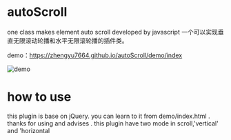# autoScroll
one class makes element auto scroll developed by javascript
一个可以实现垂直无限滚动轮播和水平无限滚轮播的插件类。

demo：https://zhengyu7664.github.io/autoScroll/demo/index

![demo ](/path/to/img.jpg)
# how to use
this plugin is base on jQuery.
you can learn to it from demo/index.html .
thanks for using and advises .
this plugin have two mode in scroll,'vertical' and 'horizontal

